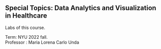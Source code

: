 
## Special Topics: Data Analytics and Visualization in Healthcare

Labs of this course.

Term: NYU 2022 fall.    
Professor :  Maria Lorena Carlo Unda
